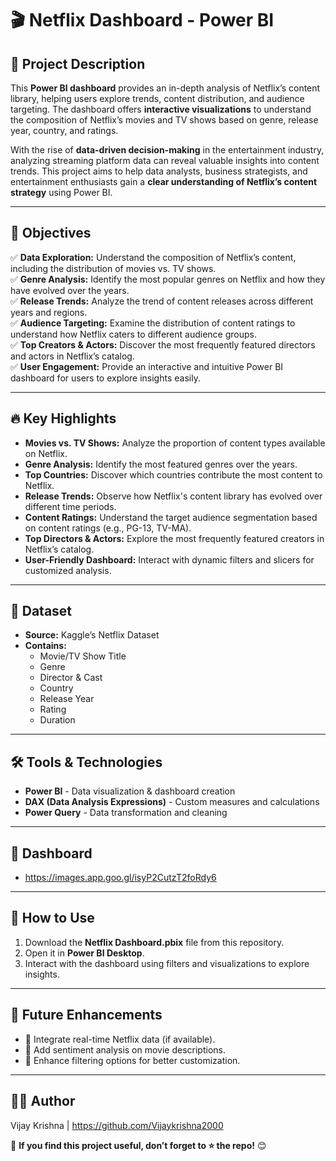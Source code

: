 # 🎬 Netflix Dashboard - Power BI  

## 📌 Project Description  
This **Power BI dashboard** provides an in-depth analysis of Netflix’s content library, helping users explore trends, content distribution, and audience targeting. The dashboard offers **interactive visualizations** to understand the composition of Netflix’s movies and TV shows based on genre, release year, country, and ratings.  

With the rise of **data-driven decision-making** in the entertainment industry, analyzing streaming platform data can reveal valuable insights into content trends. This project aims to help data analysts, business strategists, and entertainment enthusiasts gain a **clear understanding of Netflix’s content strategy** using Power BI.  

---

## 🎯 Objectives  
✅ **Data Exploration:** Understand the composition of Netflix’s content, including the distribution of movies vs. TV shows.  
✅ **Genre Analysis:** Identify the most popular genres on Netflix and how they have evolved over the years.  
✅ **Release Trends:** Analyze the trend of content releases across different years and regions.  
✅ **Audience Targeting:** Examine the distribution of content ratings to understand how Netflix caters to different audience groups.  
✅ **Top Creators & Actors:** Discover the most frequently featured directors and actors in Netflix’s catalog.  
✅ **User Engagement:** Provide an interactive and intuitive Power BI dashboard for users to explore insights easily.  

---

## 🔥 Key Highlights  
- **Movies vs. TV Shows:** Analyze the proportion of content types available on Netflix.  
- **Genre Analysis:** Identify the most featured genres over the years.  
- **Top Countries:** Discover which countries contribute the most content to Netflix.  
- **Release Trends:** Observe how Netflix's content library has evolved over different time periods.  
- **Content Ratings:** Understand the target audience segmentation based on content ratings (e.g., PG-13, TV-MA).  
- **Top Directors & Actors:** Explore the most frequently featured creators in Netflix’s catalog.  
- **User-Friendly Dashboard:** Interact with dynamic filters and slicers for customized analysis.  

---

## 📂 Dataset  
- **Source:** Kaggle’s Netflix Dataset  
- **Contains:**  
  - Movie/TV Show Title  
  - Genre  
  - Director & Cast  
  - Country  
  - Release Year  
  - Rating  
  - Duration  

---

## 🛠️ Tools & Technologies  
- **Power BI** - Data visualization & dashboard creation  
- **DAX (Data Analysis Expressions)** - Custom measures and calculations  
- **Power Query** - Data transformation and cleaning  

---
## 📱 Dashboard
- https://images.app.goo.gl/isyP2CutzT2foRdy6

---
## 🚀 How to Use  
1. Download the **Netflix Dashboard.pbix** file from this repository.  
2. Open it in **Power BI Desktop**.  
3. Interact with the dashboard using filters and visualizations to explore insights.  

---

## 🔮 Future Enhancements  
- 🔹 Integrate real-time Netflix data (if available).  
- 🔹 Add sentiment analysis on movie descriptions.  
- 🔹 Enhance filtering options for better customization.  

---

## 👨‍💻 Author  
Vijay Krishna |   https://github.com/Vijaykrishna2000

📌 **If you find this project useful, don’t forget to ⭐ the repo!** 😊  

